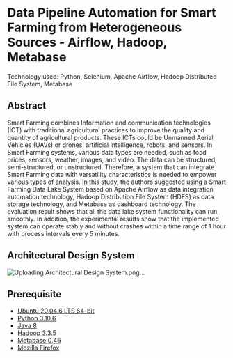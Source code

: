 # Data Pipeline Automation for Smart Farming from Heterogeneous Sources - Airflow, Hadoop, Metabase

Technology used: Python, Selenium, Apache Airflow, Hadoop Distributed File System, Metabase

## Abstract
Smart Farming combines Information and communication technologies (ICT) with traditional agricultural practices to improve the quality and quantity of agricultural products. These ICTs could be Unmanned Aerial Vehicles (UAVs) or drones, artificial intelligence, robots, and sensors. In Smart Farming systems, various data types are needed, such as food prices, sensors, weather, images, and video. The data can be structured, semi-structured, or unstructured. Therefore, a system that can integrate Smart Farming data with versatility characteristics is needed to empower various types of analysis. In this study, the authors suggested using a Smart Farming Data Lake System based on Apache Airflow as data integration automation technology, Hadoop Distribution File System (HDFS) as data storage technology, and Metabase as dashboard technology. The evaluation result shows that all the data lake system functionality can run smoothly. In addition, the experimental results show that the implemented system can operate stably and without crashes within a time range of 1 hour with process intervals every 5 minutes. 

## Architectural Design System
![Uploading Architectural Design System.png…]()

## Prerequisite
- [Ubuntu 20.04.6 LTS 64-bit](https://releases.ubuntu.com/focal/)
- [Python 3.10.6](https://www.python.org/downloads/release/python-380/)
- [Java 8](https://www.oracle.com/id/java/technologies/javase/javase8-archive-downloads.html)
- [Hadoop 3.3.5](https://hadoop.apache.org/release/3.3.5.html)
- [Metabase 0.46](https://downloads.metabase.com/v0.46.7/metabase.jar)
- [Mozilla Firefox](https://www.mozilla.org/id/firefox/linux/)

